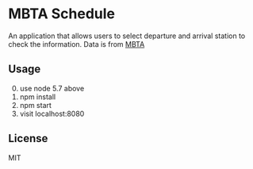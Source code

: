 # MBTA Schedule

An application that allows users to select departure and arrival station to check the
information. Data is from [MBTA](http://www.mbta.com/)


## Usage

0. use node 5.7 above
1. npm install
2. npm start
3. visit localhost:8080

## License

MIT